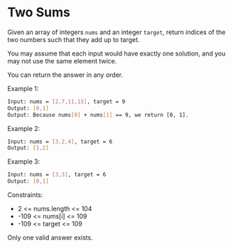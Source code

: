 # Two Sums

Given an array of integers `nums` and an integer `target`, return indices of the two numbers such that they add up to target.

You may assume that each input would have exactly one solution, and you may not use the same element twice.

You can return the answer in any order.

Example 1:

```bash
Input: nums = [2,7,11,15], target = 9
Output: [0,1]
Output: Because nums[0] + nums[1] == 9, we return [0, 1].
```

Example 2:

```bash
Input: nums = [3,2,4], target = 6
Output: [1,2]
```

Example 3:

```bash
Input: nums = [3,3], target = 6
Output: [0,1]
```

Constraints:

* 2 <= nums.length <= 104
* -109 <= nums[i] <= 109
* -109 <= target <= 109

Only one valid answer exists.
